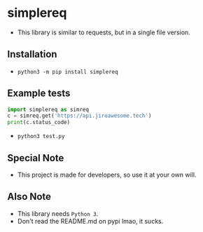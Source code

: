 # simplereq

- This library is similar to requests, but in a single file version.

## Installation
- `python3 -m pip install simplereq`

## Example tests

```py
import simplereq as simreq
c = simreq.get('https://api.jiroawesome.tech')
print(c.status_code)
```
- `python3 test.py`


## Special Note
- This project is made for developers, so use it at your own will.


## Also Note
- This library needs `Python 3`.
- Don't read the README.md on pypi lmao, it sucks.
